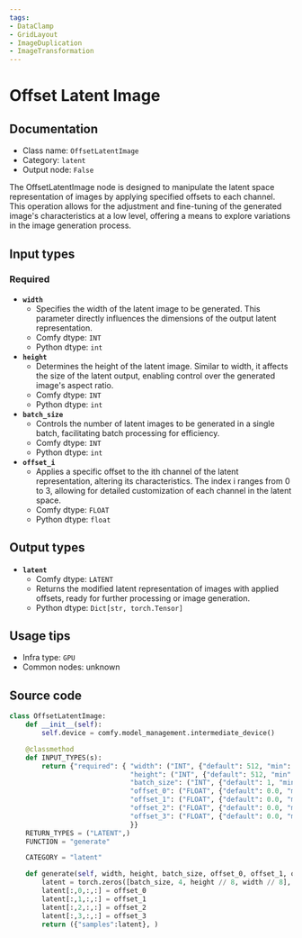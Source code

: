 ```yaml
---
tags:
- DataClamp
- GridLayout
- ImageDuplication
- ImageTransformation
---
```


# Offset Latent Image
## Documentation
- Class name: `OffsetLatentImage`
- Category: `latent`
- Output node: `False`

The OffsetLatentImage node is designed to manipulate the latent space representation of images by applying specified offsets to each channel. This operation allows for the adjustment and fine-tuning of the generated image's characteristics at a low level, offering a means to explore variations in the image generation process.
## Input types
### Required
- **`width`**
    - Specifies the width of the latent image to be generated. This parameter directly influences the dimensions of the output latent representation.
    - Comfy dtype: `INT`
    - Python dtype: `int`
- **`height`**
    - Determines the height of the latent image. Similar to width, it affects the size of the latent output, enabling control over the generated image's aspect ratio.
    - Comfy dtype: `INT`
    - Python dtype: `int`
- **`batch_size`**
    - Controls the number of latent images to be generated in a single batch, facilitating batch processing for efficiency.
    - Comfy dtype: `INT`
    - Python dtype: `int`
- **`offset_i`**
    - Applies a specific offset to the ith channel of the latent representation, altering its characteristics. The index i ranges from 0 to 3, allowing for detailed customization of each channel in the latent space.
    - Comfy dtype: `FLOAT`
    - Python dtype: `float`
## Output types
- **`latent`**
    - Comfy dtype: `LATENT`
    - Returns the modified latent representation of images with applied offsets, ready for further processing or image generation.
    - Python dtype: `Dict[str, torch.Tensor]`
## Usage tips
- Infra type: `GPU`
- Common nodes: unknown


## Source code
```python
class OffsetLatentImage:
    def __init__(self):
        self.device = comfy.model_management.intermediate_device()

    @classmethod
    def INPUT_TYPES(s):
        return {"required": { "width": ("INT", {"default": 512, "min": 16, "max": MAX_RESOLUTION, "step": 8}),
                              "height": ("INT", {"default": 512, "min": 16, "max": MAX_RESOLUTION, "step": 8}),
                              "batch_size": ("INT", {"default": 1, "min": 1, "max": 4096}),
                              "offset_0": ("FLOAT", {"default": 0.0, "min": -10.0, "max": 10.0, "step": 0.1,  "round": 0.1}),
                              "offset_1": ("FLOAT", {"default": 0.0, "min": -10.0, "max": 10.0, "step": 0.1,  "round": 0.1}),
                              "offset_2": ("FLOAT", {"default": 0.0, "min": -10.0, "max": 10.0, "step": 0.1,  "round": 0.1}),
                              "offset_3": ("FLOAT", {"default": 0.0, "min": -10.0, "max": 10.0, "step": 0.1,  "round": 0.1}),
                              }}
    RETURN_TYPES = ("LATENT",)
    FUNCTION = "generate"

    CATEGORY = "latent"

    def generate(self, width, height, batch_size, offset_0, offset_1, offset_2, offset_3):
        latent = torch.zeros([batch_size, 4, height // 8, width // 8], device=self.device)
        latent[:,0,:,:] = offset_0
        latent[:,1,:,:] = offset_1
        latent[:,2,:,:] = offset_2
        latent[:,3,:,:] = offset_3
        return ({"samples":latent}, )

```
